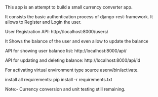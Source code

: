 This app is an attempt to build a small currency converter app.


It consists the basic authentication process of django-rest-framework.
It allows to Register and Login the user.


User Registration API: http://localhost:8000/users/

It Shows the balance of the user and even allow to update the balance

API for showing user balance list: http://localhost:8000/api/

API for updating and deleting balance: http://localhost:8000/api/id

For activating virtual environment type source asenv/bin/activate.

install all requirements: 
pip install -r requirements.txt


Note:- Currency conversion and unit testing still remaining.


